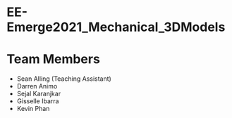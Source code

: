 # EE-Emerge2021_Mechanical_3DModels

# Team Members
* Sean Alling (Teaching Assistant)
* Darren Animo
* Sejal Karanjkar
* Gisselle Ibarra
* Kevin Phan

